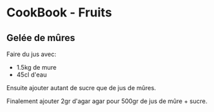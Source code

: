 # CookBook - Fruits

## Gelée de mûres

Faire du jus avec:
- 1.5kg de mure
- 45cl d'eau

Ensuite ajouter autant de sucre que de jus de mûres.

Finalement ajouter 2gr d'agar agar pour 500gr de jus de mûre + sucre.
